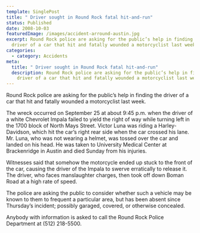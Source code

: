 ```yaml
---
template: SinglePost
title: " Driver sought in Round Rock fatal hit-and-run"
status: Published
date: 2008-10-03
featuredImage: /images/accident-arround-austin.jpg
excerpt: Round Rock police are asking for the public’s help in finding the
  driver of a car that hit and fatally wounded a motorcyclist last week.
categories:
  - category: Accidents
meta:
  title: " Driver sought in Round Rock fatal hit-and-run"
  description: Round Rock police are asking for the public’s help in finding the
    driver of a car that hit and fatally wounded a motorcyclist last week.
---
```

<!--StartFragment-->

Round Rock police are asking for the public’s help in finding the driver of a car that hit and fatally wounded a motorcyclist last week.

The wreck occurred on September 25 at about 9:45 p.m. when the driver of a white Chevrolet Impala failed to yield the right of way while turning left in the 1700 block of North Mays Street. Victor Luna was riding a Harley-Davidson, which hit the car’s right rear side when the car crossed his lane. Mr. Luna, who was not wearing a helmet, was tossed over the car and landed on his head. He was taken to University Medical Center at Brackenridge in Austin and died Sunday from his injuries.

Witnesses said that somehow the motorcycle ended up stuck to the front of the car, causing the driver of the Impala to swerve erratically to release it. The driver, who faces manslaughter charges, then took off down Boman Road at a high rate of speed.

The police are asking the public to consider whether such a vehicle may be known to them to frequent a particular area, but has been absent since Thursday’s incident; possibly garaged, covered, or otherwise concealed.

Anybody with information is asked to call the Round Rock Police Department at (512) 218-5500.

<!--EndFragment-->